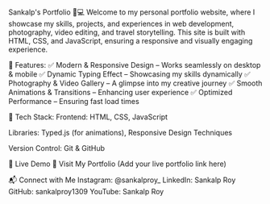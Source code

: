 Sankalp's Portfolio 🎨💻
Welcome to my personal portfolio website, where I showcase my skills, projects, and experiences in web development, photography, video editing, and travel storytelling. This site is built with HTML, CSS, and JavaScript, ensuring a responsive and visually engaging experience.

🌟 Features:
✅ Modern & Responsive Design – Works seamlessly on desktop & mobile
✅ Dynamic Typing Effect – Showcasing my skills dynamically
✅ Photography & Video Gallery – A glimpse into my creative journey
✅ Smooth Animations & Transitions – Enhancing user experience
✅ Optimized Performance – Ensuring fast load times

🔧 Tech Stack:
Frontend: HTML, CSS, JavaScript

Libraries: Typed.js (for animations), Responsive Design Techniques

Version Control: Git & GitHub

🚀 Live Demo
🔗 Visit My Portfolio (Add your live portfolio link here)

📬 Connect with Me
Instagram: @sankalproy_
LinkedIn: Sankalp Roy
GitHub: sankalproy1309
YouTube: Sankalp Roy
